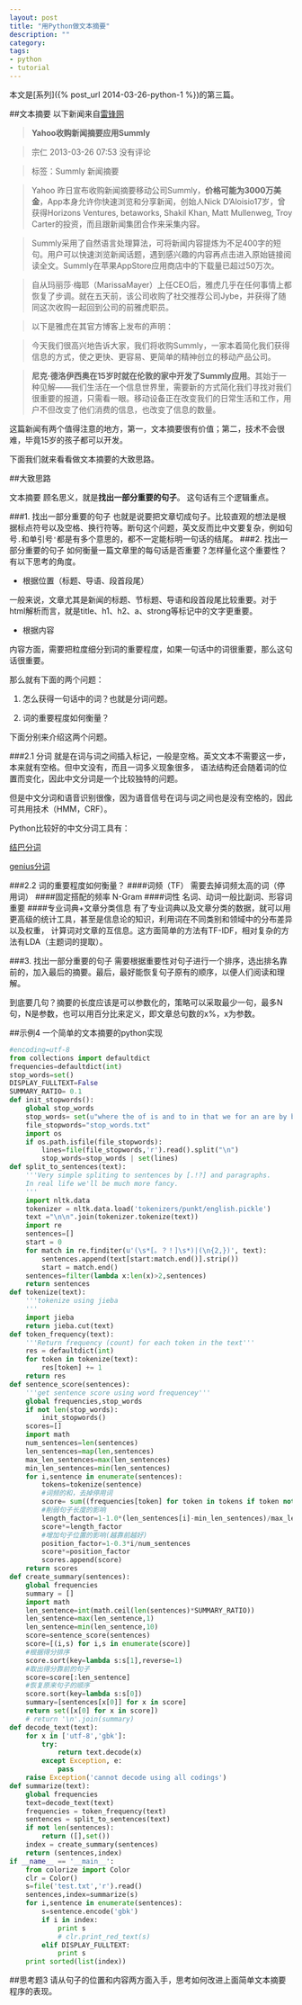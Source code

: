 ```yaml
---
layout: post
title: "用Python做文本摘要"
description: ""
category: 
tags:
- python
- tutorial
---
```


本文是[系列]({% post_url 2014-03-26-python-1 %})的第三篇。

##文本摘要
以下新闻来自[雷锋网](http://www.leiphone.com/yahoo-summly.html)

> **Yahoo收购新闻摘要应用Summly**

> 宗仁 2013-03-26 07:53 没有评论

> 标签：Summly 新闻摘要

> Yahoo 昨日宣布收购新闻摘要移动公司Summly，**价格可能为3000万美金**，App本身允许你快速浏览和分享新闻，创始人Nick D’Aloisio17岁，曾获得Horizons Ventures, betaworks, Shakil Khan, Matt Mullenweg, Troy Carter的投资，而且跟新闻集团合作来采集内容。

> Summly采用了自然语言处理算法，可将新闻内容提炼为不足400字的短句。用户可以快速浏览新闻话题，遇到感兴趣的内容再点击进入原始链接阅读全文。Summly在苹果AppStore应用商店中的下载量已超过50万次。

> 自从玛丽莎·梅耶（MarissaMayer）上任CEO后，雅虎几乎在任何事情上都恢复了步调。就在五天前，该公司收购了社交推荐公司Jybe，并获得了随同这次收购一起回到公司的前雅虎职员。

> 以下是雅虎在其官方博客上发布的声明：

> 今天我们很高兴地告诉大家，我们将收购Summly，一家本着简化我们获得信息的方式，使之更快、更容易、更简单的精神创立的移动产品公司。

> **尼克·德洛伊西奥在15岁时就在伦敦的家中开发了Summly应用**。其始于一种见解——我们生活在一个信息世界里，需要新的方式简化我们寻找对我们很重要的报道，只需看一眼。移动设备正在改变我们的日常生活和工作，用户不但改变了他们消费的信息，也改变了信息的数量。

这篇新闻有两个值得注意的地方，第一，文本摘要很有价值；第二，技术不会很难，毕竟15岁的孩子都可以开发。

下面我们就来看看做文本摘要的大致思路。

##大致思路

文本摘要 顾名思义，就是**找出一部分重要的句子**。 这句话有三个逻辑重点。

###1. 找出一部分重要的<a>句子</a>
也就是说要把文章切成句子。比较直观的想法是根据标点符号以及空格、换行符等。断句这个问题，英文反而比中文要复杂，例如句号`.`和单引号`'`都是有多个意思的，都不一定能标明一句话的结尾。
###2. 找出一部分<a>重要</a>的句子
如何衡量一篇文章里的每句话是否重要？怎样量化这个重要性？有以下思考的角度。

- 根据位置（标题、导语、段首段尾）

一般来说，文章尤其是新闻的标题、节标题、导语和段首段尾比较重要。对于html解析而言，就是title、h1、h2、a、strong等标记中的文字更重要。

- 根据内容

内容方面，需要把粒度细分到词的重要程度，如果一句话中的词很重要，那么这句话很重要。

那么就有下面的两个问题：

1. 怎么获得一句话中的词？也就是分词问题。

2. 词的重要程度如何衡量？

下面分别来介绍这两个问题。

###2.1 分词
就是在词与词之间插入标记，一般是空格。英文文本不需要这一步，本来就有空格。但中文没有，而且一词多义现象很多，
语法结构还会随着词的位置而变化，因此中文分词是一个比较独特的问题。

但是中文分词和语音识别很像，因为语音信号在词与词之间也是没有空格的，因此可共用技术（HMM，CRF）。

Python比较好的中文分词工具有：

[结巴分词](http://www.oschina.net/p/jieba)

[genius分词](http://www.oschina.net/p/genius-fc)

###2.2 词的重要程度如何衡量？
####词频（TF）
需要去掉词频太高的词（停用词）
####固定搭配的频率
N-Gram
####词性
名词、动词一般比副词、形容词重要
####专业词典+文章分类信息
有了专业词典以及文章分类的数据，就可以用更高级的统计工具，甚至是信息论的知识，利用词在不同类别和领域中的分布差异以及权重，
计算词对文章的互信息。这方面简单的方法有TF-IDF，相对复杂的方法有LDA（主题词的提取）。

###3. 找出<a>一部分</a>重要的句子
需要根据重要性对句子进行一个排序，选出排名靠前的，加入最后的摘要。最后，最好能恢复句子原有的顺序，以便人们阅读和理解。

到底要几句？摘要的长度应该是可以参数化的，策略可以采取最少一句，最多N句，N是参数，也可以用百分比来定义，即文章总句数的x%，x为参数。

##示例4 一个简单的文本摘要的python实现

```python
#encoding=utf-8
from collections import defaultdict
frequencies=defaultdict(int)
stop_words=set()
DISPLAY_FULLTEXT=False
SUMMARY_RATIO= 0.1
def init_stopwords():
	global stop_words
	stop_words= set(u"where the of is and to in that we for an are by be as on with can if from which you it this then at have all not one has or that".split())
	file_stopwords="stop_words.txt"
	import os
	if os.path.isfile(file_stopwords):
		lines=file(file_stopwords,'r').read().split("\n")
		stop_words=stop_words | set(lines)
def split_to_sentences(text):
	'''Very simple spliting to sentences by [.!?] and paragraphs.
	In real life we'll be much more fancy.
	'''
	import nltk.data
	tokenizer = nltk.data.load('tokenizers/punkt/english.pickle')
	text ="\n\n".join(tokenizer.tokenize(text))
	import re
	sentences=[]
	start = 0
	for match in re.finditer(u'(\s*[。？！]\s*)|(\n{2,})', text):
		sentences.append(text[start:match.end()].strip())
		start = match.end()
	sentences=filter(lambda x:len(x)>2,sentences)
	return sentences
def tokenize(text):
	'''tokenize using jieba
	'''
	import jieba
	return jieba.cut(text)
def token_frequency(text):
	'''Return frequency (count) for each token in the text'''
	res = defaultdict(int)
	for token in tokenize(text):
		res[token] += 1
	return res
def sentence_score(sentences):
	'''get sentence score using word frequencey'''
	global frequencies,stop_words
	if not len(stop_words):
		init_stopwords()
	scores=[]
	import math
	num_sentences=len(sentences)
	len_sentences=map(len,sentences)
	max_len_sentences=max(len_sentences)
	min_len_sentences=min(len_sentences)
	for i,sentence in enumerate(sentences):
		tokens=tokenize(sentence)
		#词频的和，去掉停用词
		score= sum((frequencies[token] for token in tokens if token not in stop_words))
		#削弱句子长度的影响
		length_factor=1-1.0*(len_sentences[i]-min_len_sentences)/max_len_sentences
		score*=length_factor
		#增加句子位置的影响(越靠前越好)
		position_factor=1-0.3*i/num_sentences
		score*=position_factor
		scores.append(score)
	return scores
def create_summary(sentences):
	global frequencies
	summary = []
	import math
	len_sentence=int(math.ceil(len(sentences)*SUMMARY_RATIO))
	len_sentence=max(len_sentence,1)
	len_sentence=min(len_sentence,10)
	score=sentence_score(sentences)
	score=[(i,s) for i,s in enumerate(score)]
	#根据得分排序
	score.sort(key=lambda s:s[1],reverse=1)
	#取出得分靠前的句子
	score=score[:len_sentence]
	#恢复原来句子的顺序
	score.sort(key=lambda s:s[0])
	summary=[sentences[x[0]] for x in score]
	return set([x[0] for x in score])
	# return '\n'.join(summary)
def decode_text(text):
	for x in ['utf-8','gbk']:
		try:
			return text.decode(x)
		except Exception, e:
			pass
	raise Exception('cannot decode using all codings')
def summarize(text):
	global frequencies
	text=decode_text(text)
	frequencies = token_frequency(text)
	sentences = split_to_sentences(text)
	if not len(sentences):
		return ([],set())
	index = create_summary(sentences)
	return (sentences,index)
if __name__ == '__main__':
	from colorize import Color
	clr = Color()  
	s=file('test.txt','r').read()
	sentences,index=summarize(s)
	for i,sentence in enumerate(sentences):
		s=sentence.encode('gbk')
		if i in index:
			print s
			# clr.print_red_text(s)
		elif DISPLAY_FULLTEXT:
			print s
	print sorted(list(index))
```
##思考题3
请从句子的位置和内容两方面入手，思考如何改进上面简单文本摘要程序的表现。
